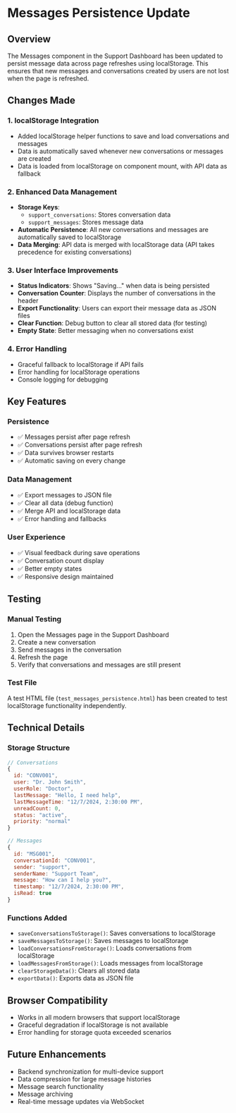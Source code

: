 # Messages Persistence Update

## Overview

The Messages component in the Support Dashboard has been updated to persist message data across page refreshes using localStorage. This ensures that new messages and conversations created by users are not lost when the page is refreshed.

## Changes Made

### 1. localStorage Integration

- Added localStorage helper functions to save and load conversations and messages
- Data is automatically saved whenever new conversations or messages are created
- Data is loaded from localStorage on component mount, with API data as fallback

### 2. Enhanced Data Management

- **Storage Keys**:
  - `support_conversations`: Stores conversation data
  - `support_messages`: Stores message data
- **Automatic Persistence**: All new conversations and messages are automatically saved to localStorage
- **Data Merging**: API data is merged with localStorage data (API takes precedence for existing conversations)

### 3. User Interface Improvements

- **Status Indicators**: Shows "Saving..." when data is being persisted
- **Conversation Counter**: Displays the number of conversations in the header
- **Export Functionality**: Users can export their message data as JSON files
- **Clear Function**: Debug button to clear all stored data (for testing)
- **Empty State**: Better messaging when no conversations exist

### 4. Error Handling

- Graceful fallback to localStorage if API fails
- Error handling for localStorage operations
- Console logging for debugging

## Key Features

### Persistence

- ✅ Messages persist after page refresh
- ✅ Conversations persist after page refresh
- ✅ Data survives browser restarts
- ✅ Automatic saving on every change

### Data Management

- ✅ Export messages to JSON file
- ✅ Clear all data (debug function)
- ✅ Merge API and localStorage data
- ✅ Error handling and fallbacks

### User Experience

- ✅ Visual feedback during save operations
- ✅ Conversation count display
- ✅ Better empty states
- ✅ Responsive design maintained

## Testing

### Manual Testing

1. Open the Messages page in the Support Dashboard
2. Create a new conversation
3. Send messages in the conversation
4. Refresh the page
5. Verify that conversations and messages are still present

### Test File

A test HTML file (`test_messages_persistence.html`) has been created to test localStorage functionality independently.

## Technical Details

### Storage Structure

```javascript
// Conversations
{
  id: "CONV001",
  user: "Dr. John Smith",
  userRole: "Doctor",
  lastMessage: "Hello, I need help",
  lastMessageTime: "12/7/2024, 2:30:00 PM",
  unreadCount: 0,
  status: "active",
  priority: "normal"
}

// Messages
{
  id: "MSG001",
  conversationId: "CONV001",
  sender: "support",
  senderName: "Support Team",
  message: "How can I help you?",
  timestamp: "12/7/2024, 2:30:00 PM",
  isRead: true
}
```

### Functions Added

- `saveConversationsToStorage()`: Saves conversations to localStorage
- `saveMessagesToStorage()`: Saves messages to localStorage
- `loadConversationsFromStorage()`: Loads conversations from localStorage
- `loadMessagesFromStorage()`: Loads messages from localStorage
- `clearStorageData()`: Clears all stored data
- `exportData()`: Exports data as JSON file

## Browser Compatibility

- Works in all modern browsers that support localStorage
- Graceful degradation if localStorage is not available
- Error handling for storage quota exceeded scenarios

## Future Enhancements

- Backend synchronization for multi-device support
- Data compression for large message histories
- Message search functionality
- Message archiving
- Real-time message updates via WebSocket
